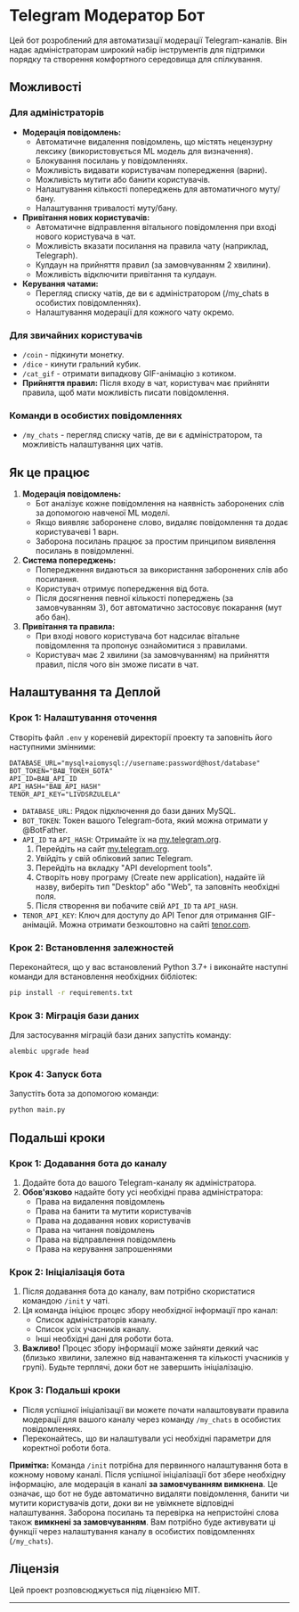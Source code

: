 # Telegram Модератор Бот

Цей бот розроблений для автоматизації модерації Telegram-каналів. Він надає адміністраторам широкий набір інструментів для підтримки порядку та створення комфортного середовища для спілкування.

## Можливості

### Для адміністраторів

*   **Модерація повідомлень:**
    *   Автоматичне видалення повідомлень, що містять нецензурну лексику (використовується ML модель для визначення).
    *   Блокування посилань у повідомленнях.
    *   Можливість видавати користувачам попередження (варни).
    *   Можливість мутити або банити користувачів.
    *   Налаштування кількості попереджень для автоматичного муту/бану.
    *   Налаштування тривалості муту/бану.
*   **Привітання нових користувачів:**
    *   Автоматичне відправлення вітального повідомлення при вході нового користувача в чат.
    *   Можливість вказати посилання на правила чату (наприклад, Telegraph).
    *   Кулдаун на прийняття правил (за замовчуванням 2 хвилини).
    *   Можливість відключити привітання та кулдаун.
*   **Керування чатами:**
    *   Перегляд списку чатів, де ви є адміністратором (/my\_chats в особистих повідомленнях).
    *   Налаштування модерації для кожного чату окремо.

### Для звичайних користувачів

*   `/coin` - підкинути монетку.
*   `/dice` - кинути гральний кубик.
*   `/cat_gif` - отримати випадкову GIF-анімацію з котиком.
*   **Прийняття правил:** Після входу в чат, користувач має прийняти правила, щоб мати можливість писати повідомлення.

### Команди в особистих повідомленнях

*   `/my_chats` - перегляд списку чатів, де ви є адміністратором, та можливість налаштування цих чатів.

## Як це працює

1.  **Модерація повідомлень:**
    *   Бот аналізує кожне повідомлення на наявність заборонених слів за допомогою навченої ML моделі.
    *   Якщо виявляє заборонене слово, видаляє повідомлення та додає користувачеві 1 варн.
    *   Заборона посилань працює за простим принципом виявлення посилань в повідомленні.
2.  **Система попереджень:**
    *   Попередження видаються за використання заборонених слів або посилання.
    *   Користувач отримує попередження від бота.
    *   Після досягнення певної кількості попереджень (за замовчуванням 3), бот автоматично застосовує покарання (мут або бан).
3.  **Привітання та правила:**
    *   При вході нового користувача бот надсилає вітальне повідомлення та пропонує ознайомитися з правилами.
    *   Користувач має 2 хвилини (за замовчуванням) на прийняття правил, після чого він зможе писати в чат.

## Налаштування та Деплой

### Крок 1: Налаштування оточення

Створіть файл `.env` у кореневій директорії проекту та заповніть його наступними змінними:

```env
DATABASE_URL="mysql+aiomysql://username:password@host/database"
BOT_TOKEN="ВАШ_ТОКЕН_БОТА"
API_ID=ВАШ_API_ID
API_HASH="ВАШ_API_HASH"
TENOR_API_KEY="LIVDSRZULELA"
```

*   `DATABASE_URL`: Рядок підключення до бази даних MySQL.
*   `BOT_TOKEN`: Токен вашого Telegram-бота, який можна отримати у @BotFather.
*   `API_ID` та `API_HASH`: Отримайте їх на [my.telegram.org](https://my.telegram.org).
    1. Перейдіть на сайт [my.telegram.org](https://my.telegram.org).
    2. Увійдіть у свій обліковий запис Telegram.
    3. Перейдіть на вкладку "API development tools".
    4. Створіть нову програму (Create new application), надайте їй назву, виберіть тип "Desktop" або "Web", та заповніть необхідні поля.
    5. Після створення ви побачите свій `API_ID` та `API_HASH`.
*   `TENOR_API_KEY`: Ключ для доступу до API Tenor для отримання GIF-анімацій. Можна отримати безкоштовно на сайті [tenor.com](https://tenor.com/).

### Крок 2: Встановлення залежностей

Переконайтеся, що у вас встановлений Python 3.7+ і виконайте наступні команди для встановлення необхідних бібліотек:

```bash
pip install -r requirements.txt
```

### Крок 3: Міграція бази даних

Для застосування міграцій бази даних запустіть команду:

```bash
alembic upgrade head
```

### Крок 4: Запуск бота

Запустіть бота за допомогою команди:

```bash
python main.py
```

## Подальші кроки
### Крок 1: Додавання бота до каналу

1.  Додайте бота до вашого Telegram-каналу як адміністратора.
2.  **Обов'язково** надайте боту усі необхідні права адміністратора:
    *   Права на видалення повідомлень
    *   Права на банити та мутити користувачів
    *   Права на додавання нових користувачів
    *   Права на читання повідомлень
    *   Права на відправлення повідомлень
    *   Права на керування запрошеннями

### Крок 2: Ініціалізація бота

1.  Після додавання бота до каналу, вам потрібно скористатися командою `/init` у чаті.
2.  Ця команда ініціює процес збору необхідної інформації про канал:
    *   Список адміністраторів каналу.
    *   Список усіх учасників каналу.
    *   Інші необхідні дані для роботи бота.
3.  **Важливо!** Процес збору інформації може зайняти деякий час (близько хвилини, залежно від навантаження та кількості учасників у групі). Будьте терплячі, доки бот не завершить ініціалізацію.

### Крок 3: Подальші кроки

*   Після успішної ініціалізації ви можете почати налаштовувати правила модерації для вашого каналу через команду `/my_chats` в особистих повідомленнях.
*   Переконайтесь, що ви налаштували усі необхідні параметри для коректної роботи бота.


**Примітка:** Команда `/init` потрібна для первинного налаштування бота в кожному новому каналі. Після успішної ініціалізації бот збере необхідну інформацію, але модерація в каналі **за замовчуванням вимкнена**. Це означає, що бот не буде автоматично видаляти повідомлення, банити чи мутити користувачів доти, доки ви не увімкнете відповідні налаштування. Заборона посилань та перевірка на непристойні слова також **вимкнені за замовчуванням**. Вам потрібно буде активувати ці функції через налаштування каналу в особистих повідомленнях (`/my_chats`).

## Ліцензія

Цей проект розповсюджується під ліцензією MIT.

---

